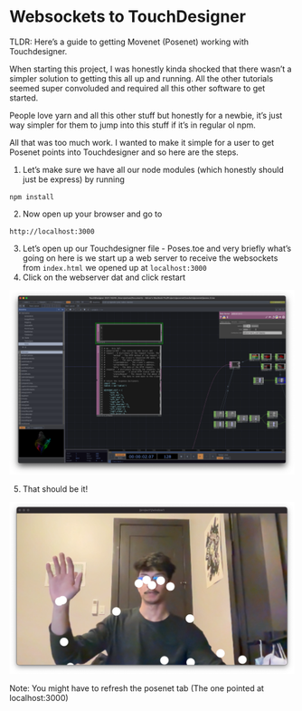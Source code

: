 # Websockets to TouchDesigner

TLDR: Here’s a guide to getting Movenet (Posenet) working with Touchdesigner.

When starting this project, I was honestly kinda shocked that there wasn’t a simpler solution to getting this all up and running. All the other tutorials seemed super convoluded and required all this other software to get started.

People love yarn and all this other stuff but honestly for a newbie, it’s just way simpler for them to jump into this stuff if it’s in regular ol npm.

All that was too much work. I wanted to make it simple for a user to get Posenet points into Touchdesigner and so here are the steps.

1. Let’s make sure we have all our node modules (which honestly should just be express) by running 
```
npm install
```
2. Now open up your browser and go to 
```
http://localhost:3000
```
3. Let’s open up our Touchdesigner file - Poses.toe and very briefly what’s going on here is we start up a web server to receive the websockets from `index.html` we opened up at `localhost:3000`
4. Click on the webserver dat and click restart

![Click Restart under Webserver](webserver.png)

5. That should be it!

![Screenshot from Touchdesigner](touchdesigner.png)

Note: You might have to refresh the posenet tab (The one pointed at localhost:3000)